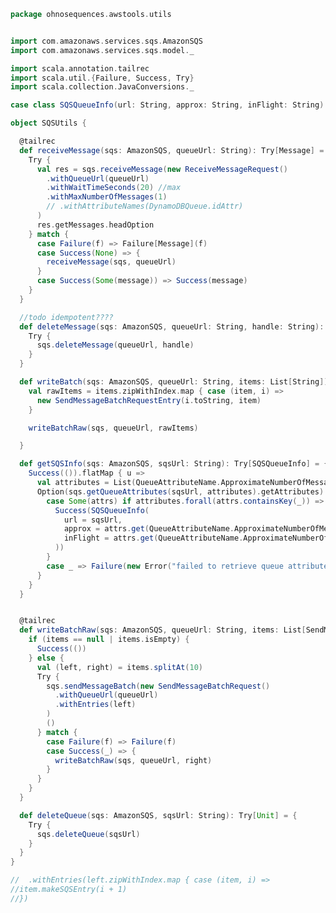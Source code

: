 
```scala
package ohnosequences.awstools.utils


import com.amazonaws.services.sqs.AmazonSQS
import com.amazonaws.services.sqs.model._

import scala.annotation.tailrec
import scala.util.{Failure, Success, Try}
import scala.collection.JavaConversions._

case class SQSQueueInfo(url: String, approx: String, inFlight: String)

object SQSUtils {

  @tailrec
  def receiveMessage(sqs: AmazonSQS, queueUrl: String): Try[Message] = {
    Try {
      val res = sqs.receiveMessage(new ReceiveMessageRequest()
        .withQueueUrl(queueUrl)
        .withWaitTimeSeconds(20) //max
        .withMaxNumberOfMessages(1)
        // .withAttributeNames(DynamoDBQueue.idAttr)
      )
      res.getMessages.headOption
    } match {
      case Failure(f) => Failure[Message](f)
      case Success(None) => {
        receiveMessage(sqs, queueUrl)
      }
      case Success(Some(message)) => Success(message)
    }
  }

  //todo idempotent????
  def deleteMessage(sqs: AmazonSQS, queueUrl: String, handle: String): Try[Unit] = {
    Try {
      sqs.deleteMessage(queueUrl, handle)
    }
  }

  def writeBatch(sqs: AmazonSQS, queueUrl: String, items: List[String]): Try[Unit] = {
    val rawItems = items.zipWithIndex.map { case (item, i) =>
      new SendMessageBatchRequestEntry(i.toString, item)
    }

    writeBatchRaw(sqs, queueUrl, rawItems)

  }

  def getSQSInfo(sqs: AmazonSQS, sqsUrl: String): Try[SQSQueueInfo] = {
    Success(()).flatMap { u =>
      val attributes = List(QueueAttributeName.ApproximateNumberOfMessages, QueueAttributeName.ApproximateNumberOfMessagesNotVisible).map(_.toString)
      Option(sqs.getQueueAttributes(sqsUrl, attributes).getAttributes) match {
        case Some(attrs) if attributes.forall(attrs.containsKey(_)) => {
          Success(SQSQueueInfo(
            url = sqsUrl,
            approx = attrs.get(QueueAttributeName.ApproximateNumberOfMessages.toString),
            inFlight = attrs.get(QueueAttributeName.ApproximateNumberOfMessagesNotVisible.toString)
          ))
        }
        case _ => Failure(new Error("failed to retrieve queue attributes"))
      }
    }
  }


  @tailrec
  def writeBatchRaw(sqs: AmazonSQS, queueUrl: String, items: List[SendMessageBatchRequestEntry]): Try[Unit] = {
    if (items == null | items.isEmpty) {
      Success(())
    } else {
      val (left, right) = items.splitAt(10)
      Try {
        sqs.sendMessageBatch(new SendMessageBatchRequest()
          .withQueueUrl(queueUrl)
          .withEntries(left)
        )
        ()
      } match {
        case Failure(f) => Failure(f)
        case Success(_) => {
          writeBatchRaw(sqs, queueUrl, right)
        }
      }
    }
  }

  def deleteQueue(sqs: AmazonSQS, sqsUrl: String): Try[Unit] = {
    Try {
      sqs.deleteQueue(sqsUrl)
    }
  }
}

//  .withEntries(left.zipWithIndex.map { case (item, i) =>
//item.makeSQSEntry(i + 1)
//})
```




[main/scala/ohnosequences/awstools/autoscaling/AutoScaling.scala]: ../autoscaling/AutoScaling.scala.md
[main/scala/ohnosequences/awstools/autoscaling/AutoScalingGroup.scala]: ../autoscaling/AutoScalingGroup.scala.md
[main/scala/ohnosequences/awstools/autoscaling/LaunchConfiguration.scala]: ../autoscaling/LaunchConfiguration.scala.md
[main/scala/ohnosequences/awstools/autoscaling/PurchaseModel.scala]: ../autoscaling/PurchaseModel.scala.md
[main/scala/ohnosequences/awstools/AWSClients.scala]: ../AWSClients.scala.md
[main/scala/ohnosequences/awstools/dynamodb/DynamoDBUtils.scala]: ../dynamodb/DynamoDBUtils.scala.md
[main/scala/ohnosequences/awstools/ec2/AMI.scala]: ../ec2/AMI.scala.md
[main/scala/ohnosequences/awstools/ec2/EC2.scala]: ../ec2/EC2.scala.md
[main/scala/ohnosequences/awstools/ec2/Filters.scala]: ../ec2/Filters.scala.md
[main/scala/ohnosequences/awstools/ec2/InstanceSpecs.scala]: ../ec2/InstanceSpecs.scala.md
[main/scala/ohnosequences/awstools/ec2/InstanceType.scala]: ../ec2/InstanceType.scala.md
[main/scala/ohnosequences/awstools/ec2/LaunchSpecs.scala]: ../ec2/LaunchSpecs.scala.md
[main/scala/ohnosequences/awstools/ec2/package.scala]: ../ec2/package.scala.md
[main/scala/ohnosequences/awstools/regions/Region.scala]: ../regions/Region.scala.md
[main/scala/ohnosequences/awstools/s3/S3.scala]: ../s3/S3.scala.md
[main/scala/ohnosequences/awstools/sns/SNS.scala]: ../sns/SNS.scala.md
[main/scala/ohnosequences/awstools/sns/Topic.scala]: ../sns/Topic.scala.md
[main/scala/ohnosequences/awstools/sqs/Queue.scala]: ../sqs/Queue.scala.md
[main/scala/ohnosequences/awstools/sqs/SQS.scala]: ../sqs/SQS.scala.md
[main/scala/ohnosequences/awstools/utils/AutoScalingUtils.scala]: AutoScalingUtils.scala.md
[main/scala/ohnosequences/awstools/utils/DynamoDBUtils.scala]: DynamoDBUtils.scala.md
[main/scala/ohnosequences/awstools/utils/SQSUtils.scala]: SQSUtils.scala.md
[main/scala/ohnosequences/benchmark/Benchmark.scala]: ../../benchmark/Benchmark.scala.md
[main/scala/ohnosequences/logging/Logger.scala]: ../../logging/Logger.scala.md
[main/scala/ohnosequences/logging/S3Logger.scala]: ../../logging/S3Logger.scala.md
[test/scala/ohnosequences/awstools/AWSClients.scala]: ../../../../../test/scala/ohnosequences/awstools/AWSClients.scala.md
[test/scala/ohnosequences/awstools/EC2Tests.scala]: ../../../../../test/scala/ohnosequences/awstools/EC2Tests.scala.md
[test/scala/ohnosequences/awstools/RegionTests.scala]: ../../../../../test/scala/ohnosequences/awstools/RegionTests.scala.md
[test/scala/ohnosequences/awstools/S3Tests.scala]: ../../../../../test/scala/ohnosequences/awstools/S3Tests.scala.md
[test/scala/ohnosequences/awstools/SQSTests.scala]: ../../../../../test/scala/ohnosequences/awstools/SQSTests.scala.md